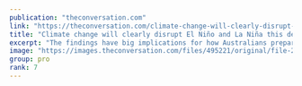 ```yaml
---
publication: "theconversation.com"
link: "https://theconversation.com/climate-change-will-clearly-disrupt-el-nino-and-la-nina-this-decade-40-years-earlier-than-we-thought-194529"
title: "Climate change will clearly disrupt El Niño and La Niña this decade – 40 years earlier than we thought"
excerpt: "The findings have big implications for how Australians prepare for extreme weather events."
image: "https://images.theconversation.com/files/495221/original/file-20221115-18-vliqyk.jpeg?ixlib=rb-1.1.0&rect=0%2C345%2C2995%2C1495&q=45&auto=format&w=1356&h=668&fit=crop"
group: pro
rank: 7
---
```

